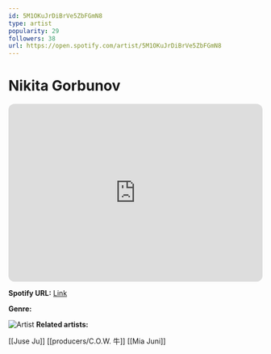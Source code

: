 ```yaml
---
id: 5M1OKuJrDiBrVe5ZbFGmN8
type: artist
popularity: 29
followers: 38
url: https://open.spotify.com/artist/5M1OKuJrDiBrVe5ZbFGmN8
---
```

# Nikita Gorbunov

<iframe style="border-radius:12px" src="https://open.spotify.com/embed/artist/5M1OKuJrDiBrVe5ZbFGmN8" width="100%" height="352" frameBorder="0" allowfullscreen="" allow="autoplay; clipboard-write; encrypted-media; fullscreen; picture-in-picture" loading="lazy"></iframe>

**Spotify URL:** [Link](https://open.spotify.com/artist/5M1OKuJrDiBrVe5ZbFGmN8)

**Genre:** 

![Artist]()
**Related artists:**

[[Juse Ju]]
[[producers/C.O.W. 牛]]
[[Mia Juni]]
